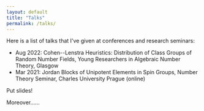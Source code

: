 ```yaml
---
layout: default
title: "Talks"
permalink: /talks/
---
```


Here is a list of talks that I've given at conferences and research seminars:

* Aug 2022: Cohen--Lenstra Heuristics: Distribution of Class Groups of Random Number Fields, Young Researchers in Algebraic Number Theory, Glasgow
* Mar 2021: Jordan Blocks of Unipotent Elements in Spin Groups, Number Theory Seminar, Charles University Prague (online)

Put slides!

Moreover......
